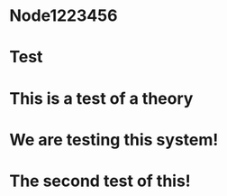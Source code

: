 # Node1223456
# Test
# This is a test of a theory
# We are testing this system!
# The second test of this!
